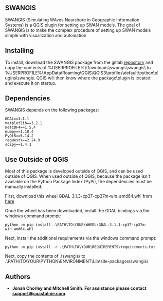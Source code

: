 ## SWANGIS
SWANGIS (Simulating WAves Nearshore in Geographic Information Systems) is a QGIS plugin for setting up SWAN models. 
The goal of SWANGIS is to make the complex procedure of setting up SWAN models simple with visualization and 
automation.

## Installing
To install, download the SWANGIS package from the gitlab [repository](https://gitlab.com/COASTALME/swangis) and copy the 
contents of %USERPROFILE%\Downloads\swangis\swangis\ to %USERPROFILE%\AppData\Roaming\QGIS\QGIS3\profiles\default\python\plugins\swangis.
QGIS will then know where the package\plugin is located and execute it on startup.

## Dependencies
SWANGIS depends on the following packages: 

```
GDAL==3.1.1
matplotlib==3.2.1
netCDF4==1.5.4
numpy==1.18.4
PyQt5==5.14.2
requests==2.24.0
scipy==1.4.1
```

## Use Outside of QGIS
Most of this package is developed outside of QGIS, and can be used outside of QGIS. When used outside of QGIS, because
the package isn't available on the Python Package Index (PyPi), the dependencies must be manually installed.

First, download this wheel GDAL-3.1.3-cp37-cp37m-win_amd64.whl from [here](https://www.lfd.uci.edu/~gohlke/pythonlibs) 

Once the wheel has been downloaded, install the GDAL bindings via the windows command prompt:

```
python -m pip install .\PATH\TO\YOUR\WHEEL\GDAL-3.1.1-cp37-cp37m-win_amd64.whl 
```

Next, install the additional requirements via the windows command prompt:

```
python -m pip install -r .\PATH\TO\YOUR\REQUIREMENTS\requirements.txt 
```
  
Next, copy the contents of .\swangis\ to .\PATH\TO\YOUR\PYTHON\ENVIRONMENT\Lib\site-packages\swangis\


## Authors
* **Jonah Chorley and Mitchell Smith. For assistance please contact support@coastalme.com.**
